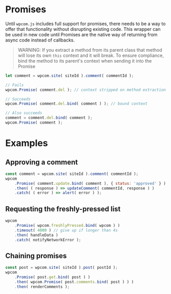 # Promises

Until `wpcom.js` includes full support for promises,
there needs to be a way to offer that functionality
without disrupting existing code. This wrapper can be
used in new code until Promises are the native way of
returning from async code instead of callbacks.

> WARNING: If you extract a method from its parent class
> that method will lose its own `this` context and it will
> break. To ensure compliance, bind the method to its
> parent's context when sending it into the Promise

```js
let comment = wpcom.site( siteId ).comment( commentId );

// Fails
wpcom.Promise( comment.del ); // context stripped on method extraction

// Succeeds
wpcom.Promise( comment.del.bind( comment ) ); // bound context

// Also succeeds
comment = comment.del.bind( comment );
wpcom.Promise( comment );
```

# Examples

## Approving a comment

```js
const comment = wpcom.site( siteId ).comment( commentId );
wpcom
	.Promise( comment.update.bind( comment ), { status: 'approved' } )
	.then( ( response ) => updateComment( commentId, response ) )
	.catch( ( error ) => alert( error ) );
```

## Requesting the freshly-pressed list

```js
wpcom
	.Promise( wpcom.freshlyPressed.bind( wpcom ) )
	.timeout( 4000 ) // give up if longer than 4s
	.then( handleData )
	.catch( notifyNetworkError );
```

## Chaining promises

```js
const post = wpcom.site( siteId ).post( postId );
wpcom
	.Promise( post.get.bind( post ) )
	.then( wpcom.Promise( post.comments.bind( post ) ) )
	.then( renderComments );
```
